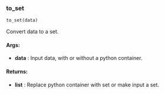 

### to_set
```python
to_set(data)
```
Convert data to a set.

#### Args:

* **data** :  Input data, with or without a python container.

#### Returns:

* **list** :  Replace python container with set or make input a set.